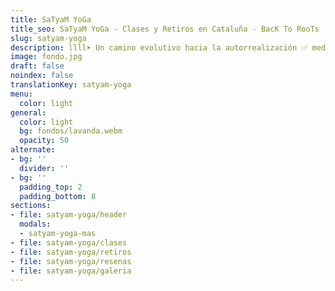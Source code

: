 ```yaml
---
title: SaTyaM YoGa
title_seo: SaTyaM YoGa - Clases y Retiros en Cataluña - BacK To RooTs
slug: satyam-yoga
description: llll➤ Un camino evolutivo hacia la autorrealización ✅ mediante la auto observación, la reflexión, el conocimiento y la experiencia personal.
image: fondo.jpg
draft: false
noindex: false
translationKey: satyam-yoga
menu:
  color: light
general:
  color: light
  bg: fondos/lavanda.webm
  opacity: 50
alternate:
- bg: ''
  divider: ''
- bg: ''
  padding_top: 2
  padding_bottom: 8
sections:
- file: satyam-yoga/header
  modals:
  - satyam-yoga-mas
- file: satyam-yoga/clases
- file: satyam-yoga/retiros
- file: satyam-yoga/resenas
- file: satyam-yoga/galeria
---
```

